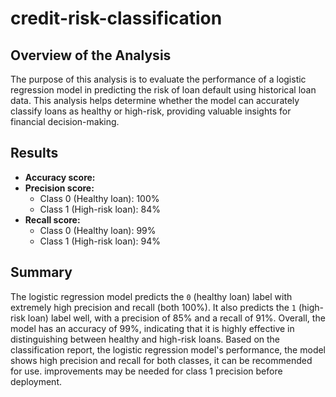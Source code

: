 # credit-risk-classification

## Overview of the Analysis
The purpose of this analysis is to evaluate the performance of a logistic regression model in predicting the risk of loan default using historical loan data. This analysis helps determine whether the model can accurately classify loans as healthy or high-risk, providing valuable insights for financial decision-making.

## Results
- **Accuracy score:** 
- **Precision score:** 
  - Class 0 (Healthy loan): 100% 
  - Class 1 (High-risk loan): 84%
- **Recall score:** 
  - Class 0 (Healthy loan): 99%
  - Class 1 (High-risk loan): 94%

## Summary
The logistic regression model predicts the `0` (healthy loan) label with extremely high precision and recall (both 100%). It also predicts the `1` (high-risk loan) label well, with a precision of 85% and a recall of 91%. Overall, the model has an accuracy of 99%, indicating that it is highly effective in distinguishing between healthy and high-risk loans.
Based on the classification report, the logistic regression model's performance,  the model shows high precision and recall for both classes, it can be recommended for use.  improvements may be needed for class 1 precision  before deployment.

